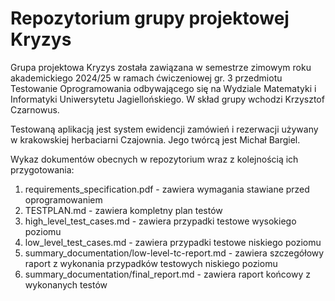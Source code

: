 # Repozytorium grupy projektowej Kryzys

Grupa projektowa Kryzys została zawiązana w semestrze zimowym roku akademickiego 2024/25 w ramach ćwiczeniowej gr. 3 przedmiotu Testowanie Oprogramowania odbywającego się na Wydziale Matematyki i Informatyki Uniwersytetu Jagiellońskiego. W skład grupy wchodzi Krzysztof Czarnowus.

Testowaną aplikacją jest system ewidencji zamówień i rezerwacji używany w krakowskiej herbaciarni Czajownia. Jego twórcą jest Michał Bargiel.

Wykaz dokumentów obecnych w repozytorium wraz z kolejnością ich przygotowania:
1. requirements_specification.pdf - zawiera wymagania stawiane przed oprogramowaniem
2. TESTPLAN.md - zawiera kompletny plan testów
3. high_level_test_cases.md - zawiera przypadki testowe wysokiego poziomu
4. low_level_test_cases.md - zawiera przypadki testowe niskiego poziomu
5. summary_documentation/low-level-tc-report.md - zawiera szczegółowy raport z wykonania przypadków testowych niskiego poziomu
6. summary_documentation/final_report.md - zawiera raport końcowy z wykonanych testów
